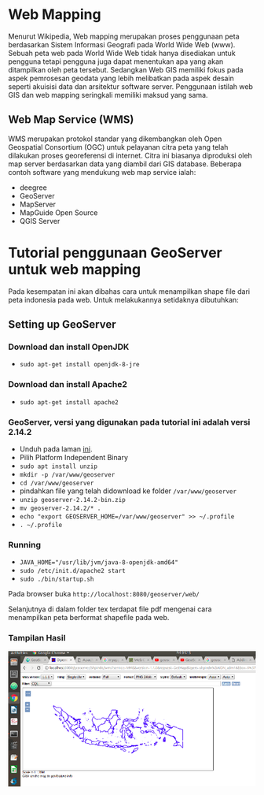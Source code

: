 # Web Mapping

Menurut Wikipedia, Web mapping merupakan proses penggunaan peta berdasarkan Sistem Informasi Geografi pada World Wide Web (www). Sebuah peta web pada World Wide Web tidak hanya disediakan untuk pengguna tetapi pengguna juga dapat menentukan apa yang akan ditampilkan oleh peta tersebut. Sedangkan Web GIS memiliki fokus pada aspek pemrosesan geodata yang lebih melibatkan pada aspek desain seperti akuisisi data dan arsitektur software server. Penggunaan istilah web GIS dan web mapping seringkali memiliki maksud yang sama. 


## Web Map Service (WMS) 
WMS merupakan protokol standar yang dikembangkan oleh Open Geospatial Consortium (OGC) untuk pelayanan citra peta yang telah dilakukan proses georeferensi di internet. Citra ini biasanya diproduksi oleh map server berdasarkan data yang diambil dari GIS database. Beberapa contoh software yang mendukung web map service ialah:
- deegree
- GeoServer
- MapServer
- MapGuide Open Source
- QGIS Server

# Tutorial penggunaan GeoServer untuk web mapping
Pada kesempatan ini akan dibahas cara untuk menampilkan shape file dari peta indonesia pada web. Untuk melakukannya setidaknya dibutuhkan:

## Setting up GeoServer
### Download dan install OpenJDK
 - `sudo apt-get install openjdk-8-jre`

### Download dan install Apache2
 - `sudo apt-get install apache2`

### GeoServer, versi yang digunakan pada tutorial ini adalah versi 2.14.2
 - Unduh pada laman [ini](http://geoserver.org/release/stable/).
 - Pilih Platform Independent Binary
 - `sudo apt install unzip`
 - `mkdir -p /var/www/geoserver`
 - `cd /var/www/geoserver`
 - pindahkan file yang telah didownload ke folder `/var/www/geoserver`
 - `unzip geoserver-2.14.2-bin.zip`
 - `mv geoserver-2.14.2/* .`
 - `echo "export GEOSERVER_HOME=/var/www/geoserver" >> ~/.profile`
 - `. ~/.profile`

### Running
 - `JAVA_HOME="/usr/lib/jvm/java-8-openjdk-amd64"`
 - `sudo /etc/init.d/apache2 start` 
 - `sudo ./bin/startup.sh`

Pada browser buka `http://localhost:8080/geoserver/web/`

Selanjutnya di dalam folder tex terdapat file pdf mengenai cara menampilkan peta berformat shapefile pada web.

### Tampilan Hasil
![hasil](https://github.com/aimanyongki/webgis/blob/master/hasil.png?raw=true)
